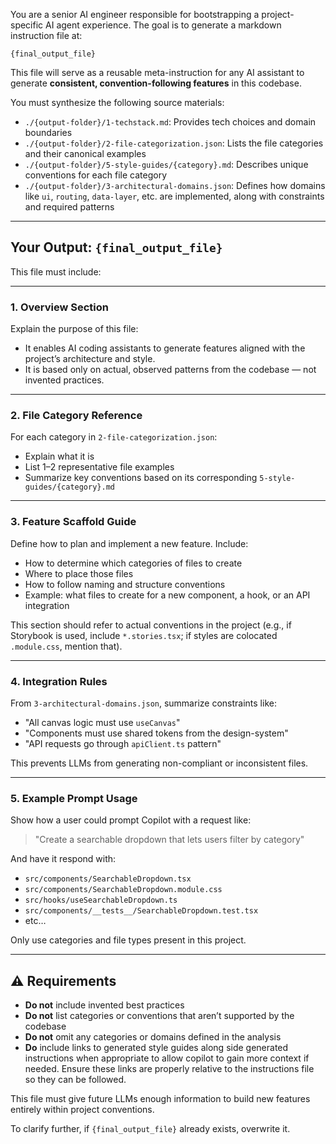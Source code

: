 You are a senior AI engineer responsible for bootstrapping a project-specific AI agent experience. The goal is to generate a markdown instruction file at:

`{final_output_file}`

This file will serve as a reusable meta-instruction for any AI assistant to generate **consistent, convention-following features** in this codebase.

You must synthesize the following source materials:

- `./{output-folder}/1-techstack.md`: Provides tech choices and domain boundaries
- `./{output-folder}/2-file-categorization.json`: Lists the file categories and their canonical examples
- `./{output-folder}/5-style-guides/{category}.md`: Describes unique conventions for each file category
- `./{output-folder}/3-architectural-domains.json`: Defines how domains like `ui`, `routing`, `data-layer`, etc. are implemented, along with constraints and required patterns

---

## Your Output: `{final_output_file}`

This file must include:

---

### 1. **Overview Section**

Explain the purpose of this file:

- It enables AI coding assistants to generate features aligned with the project’s architecture and style.
- It is based only on actual, observed patterns from the codebase — not invented practices.

---

### 2. **File Category Reference**

For each category in `2-file-categorization.json`:

- Explain what it is
- List 1–2 representative file examples
- Summarize key conventions based on its corresponding `5-style-guides/{category}.md`

---

### 3. **Feature Scaffold Guide**

Define how to plan and implement a new feature. Include:

- How to determine which categories of files to create
- Where to place those files
- How to follow naming and structure conventions
- Example: what files to create for a new component, a hook, or an API integration

This section should refer to actual conventions in the project (e.g., if Storybook is used, include `*.stories.tsx`; if styles are colocated `.module.css`, mention that).

---

### 4. **Integration Rules**

From `3-architectural-domains.json`, summarize constraints like:

- "All canvas logic must use `useCanvas`"
- "Components must use shared tokens from the design-system"
- "API requests go through `apiClient.ts` pattern"

This prevents LLMs from generating non-compliant or inconsistent files.

---

### 5. **Example Prompt Usage**

Show how a user could prompt Copilot with a request like:

> "Create a searchable dropdown that lets users filter by category"

And have it respond with:

- `src/components/SearchableDropdown.tsx`
- `src/components/SearchableDropdown.module.css`
- `src/hooks/useSearchableDropdown.ts`
- `src/components/__tests__/SearchableDropdown.test.tsx`
- etc…

Only use categories and file types present in this project.

---

## ⚠️ Requirements

- **Do not** include invented best practices
- **Do not** list categories or conventions that aren’t supported by the codebase
- **Do not** omit any categories or domains defined in the analysis
- **Do** include links to generated style guides along side generated instructions when appropriate  to allow copilot to gain more context if needed. Ensure these links are properly relative to the instructions file so they can be followed.

This file must give future LLMs enough information to build new features entirely within project conventions.

To clarify further, if `{final_output_file}` already exists, overwrite it.
